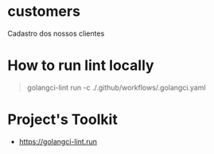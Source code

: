 # customers
Cadastro dos nossos clientes

# How to run lint locally

> golangci-lint run -c ./.github/workflows/.golangci.yaml

# Project's Toolkit

- https://golangci-lint.run